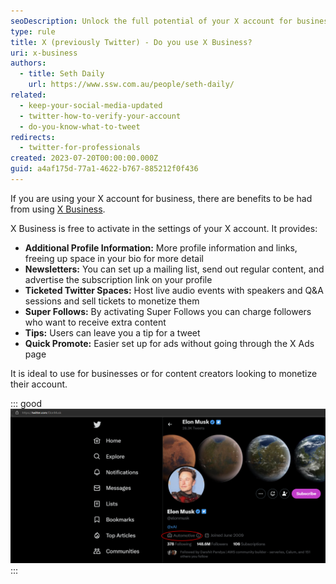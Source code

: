 ```yaml
---
seoDescription: Unlock the full potential of your X account for business and monetize your presence with X Business (was Twitter for Professionals).
type: rule
title: X (previously Twitter) - Do you use X Business?
uri: x-business
authors:
  - title: Seth Daily
    url: https://www.ssw.com.au/people/seth-daily/
related:
  - keep-your-social-media-updated
  - twitter-how-to-verify-your-account
  - do-you-know-what-to-tweet
redirects:
  - twitter-for-professionals
created: 2023-07-20T00:00:00.000Z
guid: a4af175d-77a1-4622-b767-885212f0f436
---
```


If you are using your X account for business, there are benefits to be had from using [X Business](https://business.x.com/en).

<!--endintro-->

X Business is free to activate in the settings of your X account. It provides:

- **Additional Profile Information:** More profile information and links, freeing up space in your bio for more detail
- **Newsletters:** You can set up a mailing list, send out regular content, and advertise the subscription link on your profile
- **Ticketed Twitter Spaces:** Host live audio events with speakers and Q&A sessions and sell tickets to monetize them
- **Super Follows:** By activating Super Follows you can charge followers who want to receive extra content
- **Tips:** Users can leave you a tip for a tweet
- **Quick Promote:** Easier set up for ads without going through the X Ads page

It is ideal to use for businesses or for content creators looking to monetize their account.

::: good
![Figure: X Business - New profile information](elon-twitter.png)
:::

